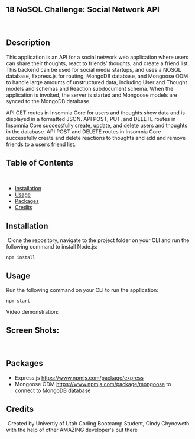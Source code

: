 ## 18 NoSQL Challenge: Social Network API
​
## Description 
​This application is an API for a social network web application where users can share their thoughts, react to friends’ thoughts, and create a friend list.
​
This backend can be used for social media startups, and uses a NOSQL database, Express.js for routing, MongoDB database, and Mongoose ODM to handle large amounts of unstructured data, including User and Thought models and schemas and Reaction subdocument schema. When the application is invoked, the server is started and Mongoose models are synced to the MongoDB database.

API GET routes in Insomnia Core for users and thoughts show data and is displayed in a formatted JSON. API POST, PUT, and DELETE routes in Insomnia Core successfully create, update, and delete users and thoughts in the database. API POST and DELETE routes in Insomnia Core successfully create and delete reactions to thoughts and add and remove friends to a user’s friend list.
​
## Table of Contents
​
* [Installation](#installation)
* [Usage](#usage)
* [Packages](#packages)
* [Credits](#credits)


## Installation
​
Clone the repository, navigate to the project folder on your CLI and run the following command to install Node.js:

```npm install```
## Usage 
Run the following command on your CLI to run the application:

```npm start```

Video demonstration: 

## Screen Shots:



​

## Packages

* Express.js https://www.npmjs.com/package/express
* Mongoose ODM https://www.npmjs.com/package/mongoose to connect to MongoDB database

## Credits
​
Created by Univertiy of Utah Coding Bootcamp Student, Cindy Chynoweth with the help of other AMAZING developer's put there
​
